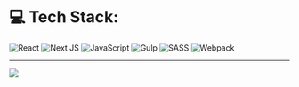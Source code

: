 
# 💻 Tech Stack:
![React](https://img.shields.io/badge/react-%2320232a.svg?style=plastic&logo=react&logoColor=%2361DAFB) ![Next JS](https://img.shields.io/badge/Next-black?style=plastic&logo=next.js&logoColor=white) ![JavaScript](https://img.shields.io/badge/javascript-%23323330.svg?style=plastic&logo=javascript&logoColor=%23F7DF1E) ![Gulp](https://img.shields.io/badge/GULP-%23CF4647.svg?style=plastic&logo=gulp&logoColor=white) ![SASS](https://img.shields.io/badge/SASS-hotpink.svg?style=plastic&logo=SASS&logoColor=white) ![Webpack](https://img.shields.io/badge/webpack-%238DD6F9.svg?style=plastic&logo=webpack&logoColor=black)

---
![](https://github-readme-stats.vercel.app/api/top-langs/?username=theromanovich&theme=dark&hide_border=false&include_all_commits=false&count_private=false&layout=compact)
